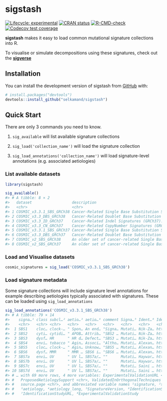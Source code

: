 
<!-- README.md is generated from README.Rmd. Please edit that file -->

# sigstash

<!-- badges: start -->

[![Lifecycle:
experimental](https://img.shields.io/badge/lifecycle-experimental-orange.svg)](https://lifecycle.r-lib.org/articles/stages.html#experimental)
[![CRAN
status](https://www.r-pkg.org/badges/version/sigstash)](https://CRAN.R-project.org/package=sigstash)
[![R-CMD-check](https://github.com/selkamand/sigstash/actions/workflows/R-CMD-check.yaml/badge.svg)](https://github.com/selkamand/sigstash/actions/workflows/R-CMD-check.yaml)
[![Codecov test
coverage](https://codecov.io/gh/selkamand/sigstash/branch/main/graph/badge.svg)](https://app.codecov.io/gh/selkamand/sigstash?branch=main)
<!-- badges: end -->

**sigstash** makes it easy to load common mutational signature
collections into R.

To visualise or simulate decompositions using these signatures, check
out the [**sigverse**](https://github.com/selkamand/sigverse)

## Installation

You can install the development version of sigstash from
[GitHub](https://github.com/) with:

``` r
# install.packages("devtools")
devtools::install_github("selkamand/sigstash")
```

## Quick Start

There are only 3 commands you need to know.

1.  `sig_available` will list available signature collections

2.  `sig_load('collection_name')` will load the signature collection

3.  `sig_load_annotations('collection_name')` will load signature-level
    annotations (e.g. associated aetiologies)

### List available datasets

``` r
library(sigstash)

sig_available()
#> # A tibble: 8 × 2
#>   dataset                  description                                          
#>   <chr>                    <chr>                                                
#> 1 COSMIC_v3.3.1_SBS_GRCh38 Cancer-Related Single Base Substitution Signatures (…
#> 2 COSMIC_v3.3_DBS_GRCh38   Cancer-Related Doublet Base Substitution Signatures …
#> 3 COSMIC_v3.3_ID_GRCh37    Cancer-Related Indel Signatures (GRCh37). 83 channel…
#> 4 COSMIC_v3.3_CN_GRCh37    Cancer-Related CopyNumber Signatures (GRCh37). 48 ch…
#> 5 COSMIC_v3.3.1_SBS_GRCh37 Cancer-Related Single Base Substitution Signatures (…
#> 6 COSMIC_v3.3_DBS_GRCh37   Cancer-Related Doublet Base Substitution Signatures …
#> 7 COSMIC_v2_SBS_GRCh38     An older set of cancer-related Single Base Substitut…
#> 8 COSMIC_v2_SBS_GRCh37     An older set of cancer-related Single Base Substitut…
```

### Load and Visualise datasets

``` r
cosmic_signatures = sig_load('COSMIC_v3.3.1_SBS_GRCh38')
```

### Load signature metadata

Some signature collections will include signature level annotations for
example describing aetiologies typically associated with signatures.
These can be loaded using `sig_load_annotations`

``` r
sig_load_annotations('COSMIC_v3.3.1_SBS_GRCh38')
#> # A tibble: 79 × 14
#>    signa…¹ class subcl…² aetio…³ aetio…⁴ comment Signa…⁵ Ident…⁶ Ident…⁷ Exper…⁸
#>    <chr>   <chr> <chr>   <chr>   <chr>   <chr>   <chr>   <chr>   <chr>   <chr>  
#>  1 SBS1    cloc… clock-… " Spon… An end… "Signa… Mutati… Nik-Za… https:… ""     
#>  2 SBS2    cyti… cytidi… " APOB… Attrib… "SBS2 … Mutati… Nik-Za… https:… "Chan …
#>  3 SBS3    dysf… HR      " HR d… Defect… "SBS3 … Mutati… Nik-Za… https:… "Zámbo…
#>  4 SBS4    envi… tobacco " Agin… Associ… "Altho… Mutati… Alexan… https:… "Nik-Z…
#>  5 SBS5    cloc… clock-… " Agin… Unknow… "SBS5 … Mutati… Alexan… https:… ""     
#>  6 SBS6    dysf… MMR     " MMR … SBS6 i… "SBS6 … Mutati… Alexan… https:… "Meier…
#>  7 SBS7a   envi… UV      " UV l… SBS7a/… ""      Mutati… Haywar… https:… "Nik-Z…
#>  8 SBS7b   envi… UV      " UV l… SBS7a/… ""      Mutati… Haywar… https:… "Nik-Z…
#>  9 SBS7c   envi… UV      " UV l… SBS7a/… ""      Mutati… Saini … https:… ""     
#> 10 SBS7d   envi… UV      " UV l… SBS7a/… ""      Mutati… Saini … https:… ""     
#> # … with 69 more rows, 4 more variables: ExperimentalValidationURL <chr>,
#> #   ProposedAetiologySupport <chr>, ValidatedInOrthogonalTechniques <chr>,
#> #   source.page <chr>, and abbreviated variable names ¹​signature, ²​subclass,
#> #   ³​aetiology, ⁴​aetiology_long, ⁵​SignatureVersion, ⁶​IdentificationStudy,
#> #   ⁷​IdentificationStudyURL, ⁸​ExperimentalValidationStudy
```
